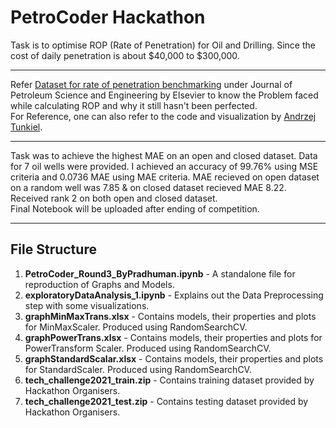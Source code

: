 # PetroCoder Hackathon
Task is to optimise ROP (Rate of Penetration) for Oil and Drilling. Since the cost of daily penetration is about $40,000 to $300,000.
<hr>
Refer <a href="https://www.sciencedirect.com/science/article/pii/S0920410520311244">Dataset for rate of penetration benchmarking</a> under Journal of Petroleum Science and Engineering by Elsevier to know the Problem faced while calculating ROP and why it still hasn't been perfected.
<br>
For Reference, one can also refer to the code and visualization by <a href="https://github.com/AndrzejTunkiel/USROP">Andrzej Tunkiel</a>.
<hr>
Task was to achieve the highest MAE on an open and closed dataset. Data for 7 oil wells were provided. I achieved an accuracy of 99.76% using MSE criteria and 0.0736 MAE using MAE criteria. MAE recieved on open dataset on a random well was 7.85 & on closed dataset recieved MAE 8.22. Received rank 2 on both open and closed dataset.
<br>
Final Notebook will be uploaded after ending of competition.
<hr>
<h2>File Structure</h2>
<ol>
<li><b>PetroCoder_Round3_ByPradhuman.ipynb</b> - A standalone file for reproduction of Graphs and Models.<br></li>
<li><b>exploratoryDataAnalysis_1.ipynb</b> - Explains out the Data Preprocessing step with some visualizations.<br></li>
<li><b>graphMinMaxTrans.xlsx</b> - Contains models, their properties and plots for MinMaxScaler. Produced using RandomSearchCV.<br></li>
<li><b>graphPowerTrans.xlsx</b> - Contains models, their properties and plots for PowerTransform Scaler. Produced using RandomSearchCV.<br></li>
<li><b>graphStandardScalar.xlsx</b> - Contains models, their properties and plots for StandardScaler. Produced using RandomSearchCV.<br></li>
<li><b>tech_challenge2021_train.zip</b> - Contains training dataset provided by Hackathon Organisers.<br></li>
<li><b>tech_challenge2021_test.zip</b> - Contains testing dataset provided by Hackathon Organisers.<br></li>
</ol>
